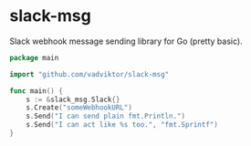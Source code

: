 # slack-msg

Slack webhook message sending library for Go (pretty basic).

```go
package main

import "github.com/vadviktor/slack-msg"

func main() {
    s := &slack_msg.Slack{}
    s.Create("someWebhookURL")
    s.Send("I can send plain fmt.Println.")
    s.Send("I can act like %s too.", "fmt.Sprintf")
}

```

